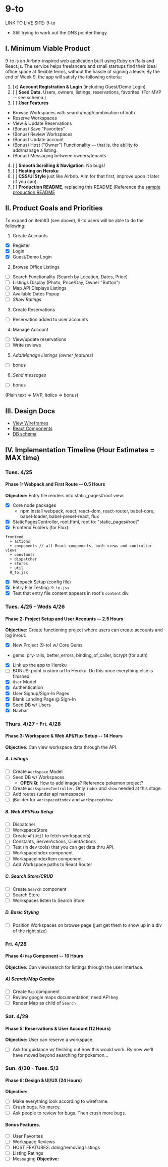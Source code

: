 # 9-to

LINK TO LIVE SITE: [9-to][heroku]
* Still trying to work out the DNS pointer thingy.

[heroku]:http://nineto.heroku.com

## I. Minimum Viable Product

9-to is an Airbnb-inspired web application built using Ruby on Rails and React.js. The service helps freelancers and small startups find their ideal office space at flexible terms, without the hassle of signing a lease. By the end of Week 9, the app will satisfy the following criteria:

1. [x] **Account Registration & Login** (including Guest/Demo Login)
2. [ ] **Seed Data.** Users, owners, listings, reservations, favorites. (For MVP -- see schema.)
3. [ ] **User Features**
  - Browse Workspaces with search/map/combination of both
  - Reserve Workspaces
  - View & Update Reservations
  - (Bonus) Save "Favorites"
  - (Bonus) Review Workspaces
  - (Bonus) Update account
  - (Bonus) Host ("Owner") Functionality — that is, the ability to add/manage a listing.
  - (Bonus) Messaging between owners/tenants
4. [ ] **Smooth Scrolling & Navigation**. No bugs!
5. [ ] **Hosting on Heroku**
6. [ ] **CSS/UI Style** just like Airbnb. Aim for that first, improve upon it later (if you can).
7. [ ] **Production README**, replacing this README (Reference the [sample production README](https://github.com/appacademy/sample-project-proposal/blob/master/docs/production_readme.md)

## II. Product Goals and Priorities

To expand on item#3 (see above), 9-to users will be able to do the following:
<!-- This is a Markdown checklist. Use it to keep track of your
progress. Put an x between the brackets for a checkmark: [x] -->

1. Create Accounts
  - [x] Register
  - [x] Login
  - [x] Guest/Demo Login
2. Browse Office Listings
  - [ ] Search Functionality (Search by Location, Dates, Price)
  - [ ] Listings Display (Photo, Price/Day, Owner "Button")
  - [ ] Map API Displays Listings
  - [ ] Available Dates Popup
  - [ ] *Show Ratings*
3. Create Reservations  
  - [ ] Reservation added to user accounts
4. Manage Account
  - [ ] View/update reservations
  - [ ] Write reviews
5. *Add/Manage Listings (owner features)*
  - [ ] bonus
6. *Send messages*
  - [ ] bonus

(Plain text => MVP, *italics* => bonus)

## III. Design Docs
* [View Wireframes][views]
* [React Components][components]
* [DB schema][schema]

[views]: ./docs/views.md
[components]: ./docs/components.md
[schema]: ./docs/schema.md

## IV. Implementation Timeline (Hour Estimates = MAX time)

### Tues. 4/25


#### Phase 1: Webpack and First Route -- 0.5 Hours
**Objective:** Entry file renders into static_pages#root view.
- [x] Core node packages
  * npm install webpack, react, react-dom, react-router, babel-core, babel-loader, babel-preset-react, flux
- [x] StaticPagesController, root.html, root to: "static_pages#root"
- [x] Frontend Folders (for Flux):
```
frontend
  + actions
  + components // all React components, both views and controller-views
  + constants
  + dispatcher
  + stores
  + util
  9_to.jsx
```
- [x] Webpack Setup (config file)
- [x] Entry File Testing: `9-to.jsx`
- [x] Test that entry file content appears in root's `content` div.

### Tues. 4/25 - Weds 4/26

#### Phase 2: Project Setup and User Accounts -- 2.5 Hours

**Objective:** Create functioning project where users can create accounts and log in/out.
- [x] New Project (9-to) w/ Core Gems
* gems: pry-rails, better_errors, binding_of_caller, bcrypt (for auth)
- [x] Link up the app to Heroku
- [ ] BONUS: point custom url to Heroku. Do this once everything else is finished.
- [x] `User` Model
- [x] Authentication
- [x] User Signup/Sign-In Pages
- [x] Blank Landing Page @ Sign-In
- [x] Seed DB w/ Users
- [x] Navbar

### Thurs. 4/27 - Fri. 4/28

#### Phase 3: Workspace & Web API/Flux Setup -- 14 Hours

**Objective:** Can view workspace data through the API.

##### A. Listings
- [ ] Create `Workspace` Model
- [ ] Seed DB w/ Workspaces
  * **OPEN Q**: How to add images? Reference pokemon project?
- [ ] Create `WorkspacesController`. Only `index` and `show` needed at this stage.
- [ ] Add routes (under api namespace)
- [ ] jBuilder for `workspace#index` and `workspace#show`

##### B. Web API/Flux Setup
- [ ] Dispatcher
- [ ] WorkspaceStore
- [ ] Create `APIUtil` to fetch workspace(s)
- [ ] Constants, ServerActions, ClientActions
- [ ] Test (in dev tools) that you can get data thru API.
- [ ] WorkspaceIndex component
- [ ] WorkspaceIndexItem component
- [ ] Add Workspace paths to React Router

##### C. Search Store/CRUD
- [ ] Create `Search` component
- [ ] Search Store
- [ ] Workspaces listen to Search Store

##### D. Basic Styling
- [ ] Position Workspaces on browse page (just get them to show up in a div of the right size)


###  Fri. 4/28

#### Phase 4: `Map` Component -- 16 Hours
**Objective:** Can view/search for listings through the user interface.

##### A) Search/Map Combo
- [ ] Create `Map` component
- [ ] Review google maps documentation; need API key
- [ ] Render Map as child of `Search`

### Sat. 4/29

#### Phase 5: Reservations & User Account (12 Hours)
**Objective:** User can reserve a workspace.
- [ ] Ask for guidance w/ fleshing out how this would work. By now we'll have moved beyond searching for pokemon...


### Sun. 4/30 - Tues. 5/3

#### Phase 6: Design & UI/UX (24 Hours)
**Objective:**
- [ ] Make everything look according to wireframe.
- [ ] Crush bugs. No mercy.
- [ ] Ask people to review for bugs. Then crush more bugs.

#### Bonus Features.
- [ ] User Favorites
- [ ] Workspace Reviews
- [ ] HOST FEATURES: dding/removing listings
- [ ] Listing Ratings
- [ ] Messaging
**Objective:**
